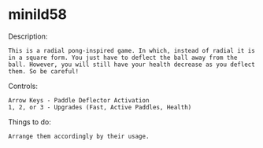 # minild58

Description:

	This is a radial pong-inspired game. In which, instead of radial it is in a square form. You just have to deflect the ball away from the ball. However, you will still have your health decrease as you deflect them. So be careful!

Controls:

	Arrow Keys - Paddle Deflector Activation
	1, 2, or 3 - Upgrades (Fast, Active Paddles, Health)

Things to do:

	Arrange them accordingly by their usage.
